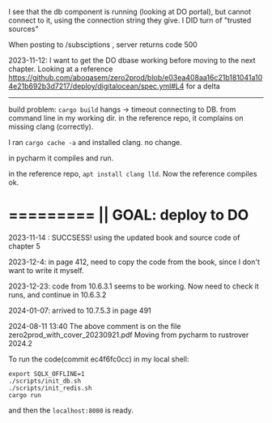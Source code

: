 I see that the db component is running (looking at DO portal), but cannot connect to it, using the connection string they give.
I DID turn of "trusted sources"


When posting to /subsciptions , server returns code 500


2023-11-12: I want to get the DO dbase working before moving to the next chapter. Looking at a reference https://github.com/aboqasem/zero2prod/blob/e03ea408aa16c21b181041a104e21b692b3d7217/deploy/digitalocean/spec.yml#L4
for a delta

---------------
build problem:
`cargo build` hangs -> timeout connecting to DB. from command line in my working dir.
in the reference repo, it complains on missing clang (correctly).

I ran `cargo cache -a` and installed clang. no change.

in pycharm it compiles and run.


in the reference repo, `apt install clang lld`. 
Now the reference compiles ok.

=========
|| GOAL: deploy to DO
=========
2023-11-14 : SUCCSESS!
using the updated book and source code of chapter 5


2023-12-4: in page 412, need to copy the code from the book, since I don't want to write it myself.

2023-12-23: code from 10.6.3.1 seems to be working.
Now need to check it runs, and continue in 10.6.3.2


2024-01-07: arrived to 10.7.5.3 in page 491 

2024-08-11 13:40   The above comment is on the file zero2prod_with_cover_20230921.pdf
Moving from pycharm to rustrover 2024.2

To run the code(commit ec4f6fc0cc) in my local shell:
```
export SQLX_OFFLINE=1
./scripts/init_db.sh
./scripts/init_redis.sh
cargo run
```

and then the `localhost:8000` is ready.




